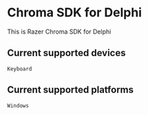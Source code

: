 # Chroma SDK for Delphi

This is Razer Chroma SDK for Delphi 

## Current supported devices
```
Keyboard
```
## Current supported platforms
```
Windows
```